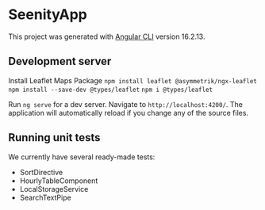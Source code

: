# SeenityApp

This project was generated with [Angular CLI](https://github.com/angular/angular-cli) version 16.2.13.

## Development server

Install Leaflet Maps Package
`npm install leaflet @asymmetrik/ngx-leaflet`
`npm install --save-dev @types/leaflet`
`npm i @types/leaflet`

Run `ng serve` for a dev server. Navigate to `http://localhost:4200/`. The application will automatically reload if you change any of the source files.

## Running unit tests

We currently have several ready-made tests:
- SortDirective
- HourlyTableComponent
- LocalStorageService
- SearchTextPipe

